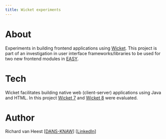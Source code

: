 ```yaml
---
title: Wicket experiments
---
```


# About
Experiments in building frontend applications using [Wicket]. This project is part of an investigation in user interface frameworks/libraries to be used for two new frontend modules in [EASY].

# Tech
Wicket facilitates building native web (client-server) applications using Java and HTML. In this project [Wicket 7] and [Wicket 8] were evaluated.

# Author
Richard van Heest [[DANS-KNAW]] [[LinkedIn]]

[Wicket]: http://wicket.apache.org/
[EASY]: https://easy.dans.knaw.nl/
[Wicket 7]: https://ci.apache.org/projects/wicket/guide/7.x/single.html
[Wicket 8]: https://ci.apache.org/projects/wicket/guide/8.x/single.html
[DANS-KNAW]: https://dans.knaw.nl/en/about/organisation-and-policy/staff/heest
[LinkedIn]: https://www.linkedin.com/in/richard-van-heest/
